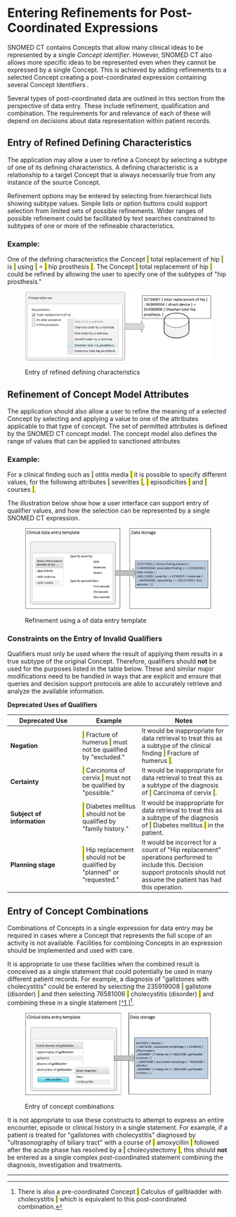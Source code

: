 # Entering Refinements for Post-Coordinated Expressions

SNOMED CT contains Concepts that allow many clinical ideas to be represented by a single _Concept identifier_. However, SNOMED CT also allows more specific ideas to be represented even when they cannot be expressed by a single Concept. This is achieved by adding refinements to a selected Concept creating a post-coordinated expression containing several Concept Identifiers _._

Several types of post-coordinated data are outlined in this section from the perspective of data entry. These include refinement, qualification and combination. The requirements for and relevance of each of these will depend on decisions about data representation within patient records.

## Entry of Refined Defining Characteristics

The application may allow a user to refine a Concept by selecting a subtype of one of its defining characteristics. A defining characteristic is a relationship to a target Concept that is always necessarily true from any instance of the source Concept.

Refinement options may be entered by selecting from hierarchical lists showing subtype values. Simple lists or option buttons could support selection from limited sets of possible refinements. Wider ranges of possible refinement could be facilitated by text searches constrained to subtypes of one or more of the refineable characteristics.

### **Example:**

One of the defining characteristics the Concept <mark style="color:blue;">|</mark> total replacement of hip <mark style="color:blue;">|</mark> is <mark style="color:blue;">|</mark> using <mark style="color:blue;">|</mark> = <mark style="color:blue;">|</mark> hip prosthesis <mark style="color:blue;">|</mark>. The Concept <mark style="color:blue;">|</mark> total replacement of hip <mark style="color:blue;">|</mark> could be refined by allowing the user to specify one of the subtypes of "hip prosthesis."

<figure><img src="../images/52170548.png" alt=""><figcaption><p>Entry of refined defining characteristics</p></figcaption></figure>

## Refinement of Concept Model Attributes

The application should also allow a user to refine the meaning of a selected Concept by selecting and applying a value to one of the attributes applicable to that type of concept. The set of permitted attributes is defined by the SNOMED CT concept model. The concept model also defines the range of values that can be applied to sanctioned attributes

### **Example:**

For a clinical finding such as <mark style="color:blue;">|</mark> otitis media <mark style="color:blue;">|</mark> it is possible to specify different values, for the following attributes <mark style="color:blue;">|</mark> severities <mark style="color:blue;">|</mark>, <mark style="color:blue;">|</mark> episodicities <mark style="color:blue;">|</mark> and <mark style="color:blue;">|</mark> courses <mark style="color:blue;">|</mark>.

The illustration below show how a user interface can support entry of qualifier values, and how the selection can be represented by a single SNOMED CT expression.

<figure><img src="../images/52170550.png" alt=""><figcaption><p>Refinement using a of data entry template</p></figcaption></figure>

### Constraints on the Entry of Invalid Qualifiers

Qualifiers must only be used where the result of applying them results in a true subtype of the original Concept. Therefore, qualifiers should **not** be used for the purposes listed in the table below. These and similar major modifications need to be handled in ways that are explicit and ensure that queries and decision support protocols are able to accurately retrieve and analyze the available information.

**Deprecated Uses of Qualifiers**

<table data-header-hidden><thead><tr><th width="149.7734375">Deprecated Use</th><th>Example</th><th>Notes</th></tr></thead><tbody><tr><td><strong>Negation</strong></td><td><mark style="color:blue;">|</mark> Fracture of humerus <mark style="color:blue;">|</mark> must not be qualified by "excluded."</td><td>It would be inappropriate for data retrieval to treat this as a subtype of the clinical finding <mark style="color:blue;">|</mark> Fracture of humerus <mark style="color:blue;">|</mark>.</td></tr><tr><td><strong>Certainty</strong></td><td><mark style="color:blue;">|</mark> Carcinoma of cervix <mark style="color:blue;">|</mark> must not be qualified by "possible."</td><td>It would be inappropriate for data retrieval to treat this as a subtype of the diagnosis of <mark style="color:blue;">|</mark> Carcinoma of cervix <mark style="color:blue;">|</mark>.</td></tr><tr><td><strong>Subject of information</strong></td><td><mark style="color:blue;">|</mark> Diabetes mellitus <mark style="color:blue;">|</mark> should not be qualified by "family history."</td><td>It would be inappropriate for data retrieval to treat this as a subtype of the diagnosis of <mark style="color:blue;">|</mark> Diabetes mellitus <mark style="color:blue;">|</mark> in the patient.</td></tr><tr><td><strong>Planning stage</strong></td><td><mark style="color:blue;">|</mark> Hip replacement <mark style="color:blue;">|</mark> should not be qualified by "planned" or "requested."</td><td>It would be incorrect for a count of "Hip replacement" operations performed to include this. Decision support protocols should not assume the patient has had this operation.</td></tr></tbody></table>

## Entry of Concept Combinations

Combinations of Concepts in a single expression for data entry may be required in cases where a Concept that represents the full scope of an activity is not available. Facilities for combining Concepts in an expression should be implemented and used with care.

It is appropriate to use these facilities when the combined result is conceived as a single statement that could potentially be used in many different patient records. For example, a diagnosis of "gallstones with cholecystitis" could be entered by selecting the 235919008 <mark style="color:blue;">|</mark> gallstone (disorder) <mark style="color:blue;">|</mark> and then selecting 76581006 <mark style="color:blue;">|</mark> cholecystitis (disorder) <mark style="color:blue;">|</mark> and combining these in a single statement [\[^1 \]](#user-content-fn-1)[^1].

<figure><img src="../images/52170552.png" alt=""><figcaption><p>Entry of concept combinations</p></figcaption></figure>

It is not appropriate to use these constructs to attempt to express an entire encounter, episode or clinical history in a single statement. For example, if a patient is treated for "gallstones with cholecystitis" diagnosed by "ultrasonography of biliary tract" with a course of <mark style="color:blue;">|</mark> amoxycillin <mark style="color:blue;">|</mark> followed after the acute phase has resolved by a <mark style="color:blue;">|</mark> cholecystectomy <mark style="color:blue;">|</mark>, this should **not** be entered as a single complex post-coordinated statement combining the diagnosis, investigation and treatments.

***

[^1]: There is also a pre-coordinated Concept <mark style="color:blue;">|</mark> Calculus of gallbladder with cholecystitis <mark style="color:blue;">|</mark> which is equivalent to this post-coordinated combination.
